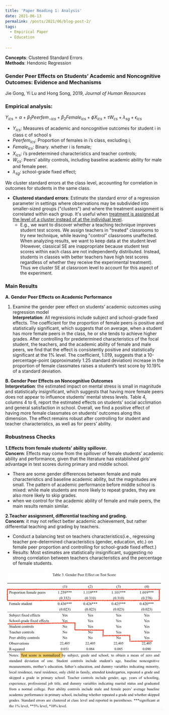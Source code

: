 ```yaml
---
title: 'Paper Reading 1: Analysis'
date: 2021-06-13
permalink: /posts/2021/06/blog-post-2/
tags:
  - Empirical Paper
  - Education
  
---
```


**Concepts**: Clustered Standard Errors \
**Methods**: Hendonic Regression

### Gender Peer Effects on Students’ Academic and Noncognitive Outcomes: Evidence and Mechanisms
Jie Gong, Yi Lu and Hong Song, 2019, _Journal of Human Resources_

### Empirical analysis:
$Y_{ics}=\alpha+\beta_{1}Peerfem_{-ics}+\beta_{2}Female_{ics}+\phi X_{ics}+ \tau W_{cs}+\lambda_{sg}+\epsilon_{ics}$
- $Y_{ics}$: Measures of academic and noncognitive outcomes for student i in class c of school s
- $Peerfem_{ics}$: Proportion of females in i’s class, excluding i; 
- $Female_{ics}$: Binary. whether i is female; 
- $X_{ics}$: i’s predetermined characteristics and teacher controls; 
- $W_{cs}$: Peers’ ability controls, including baseline academic ability for male and female peer.
- $\lambda_{sg}$: school-grade fixed effect; 

We cluster standard errors at the class level, accounting for correlation in outcomes for students in the same class.
- **Clustered standard errors**: Estimate the standard error of a regression parameter in settings where observations may be subdivided into smaller-sized groups ("clusters") and where the treatment assignment is correlated within each group. It's useful when <ins>treatment is assigned at the level of a cluster instead of at the individual level</ins>. 
  - E.g., we want to discover whether a teaching technique improves student test scores. We assign teachers in "treated" classrooms to try new technique, while leaving "control" classrooms unaffected. When analyzing results, we want to keep data at the student level (However, classical SE are inappropriate because student test scores within each class are not independently distributed. Instead, students in classes with better teachers have high test scores regardless of whether they receive the experimental treatment). Thus we cluster SE at classroom level to account for this aspect of the experiment.

### Main Results
**A. Gender Peer Effects on Academic Performance**
1. Examine the gender peer effect on students’ academic outcomes using regression model \
**Interpretation**: All regressions include subject and school-grade fixed effects. The coefficient for the proportion of female peers is positive and statistically significant, which suggests that on average, when a student has more female peers in the class, he or she tends to achieve higher grades. After controlling for predetermined characteristics of the focal student, the teachers, and the academic ability of female and male peers, we find that the effect is consistently positive and statistically significant at the 1% level. The coefficient, 1.019, suggests that a 10-percentage-point (approximately 1.25 standard deviation) increase in the proportion of female classmates raises a student’s test score by 10.19% of a standard deviation.

**B. Gender Peer Effects on Noncognitive Outcomes**\
**Interpretation**: the estimated impact on mental stress is small in magnitude and statistically insignificant, which suggests that having more female peers does not appear to influence students’ mental stress levels. Table 4, columns 4 to 6, report the estimated effects on students’ social acclimation and general satisfaction in school. Overall, we find a positive effect of having more female classmates on students’ outcomes along this dimension. The effect remains robust after controlling for student and teacher characteristics, as well as for peers’ ability.

### Robustness Checks
**1.Effects from female students’ ability spillover.**\
**Concern**: Effects may come from the spillover of female students’ academic ability and performance, given that the literature has established girls’ advantage in test scores during primary and middle school.
-  There are some gender differences between female and male characteristics and baseline academic ability, but the magnitudes are small. The pattern of academic performance before middle school is mixed: while male students are more likely to repeat grades, they are also more likely to skip grades. 
- when we control for the academic ability of female and male peers, the main results remain similar.

**2.Teacher assignment, differential teaching and grading.**\
**Concern**: it may not reflect better academic achievement, but rather differential teaching and grading by teachers.
- Conduct a balancing test on teachers characteristics(i.e., regressing teacher pre-determined characteristics (gender, education, etc.) on female peer proportion and controlling for school-grade fixed effect.)
- Results: Most estimates are statistically insignificant, suggesting no strong correlation between teachers characteristics and the percentage of female students.

![Alt text](https://github.com/ZoeyyyLyu/zoeyyylyu.github.io/blob/c1e82c4ed22d342a0fbe21721c8b697f2e93e007/files/PaperReading1.png)




